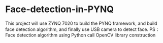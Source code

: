 # Face-detection-in-PYNQ
This project will use ZYNQ 7020 to build the PYNQ framework, and build face detection algorithm, and finally use USB camera to detect face.
PS：Face detection algorithm using Python call OpenCV library construction
